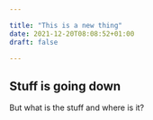 ```yaml
---

title: "This is a new thing"
date: 2021-12-20T08:08:52+01:00
draft: false

---
```




## Stuff is going down



But what is the stuff and where is it?

